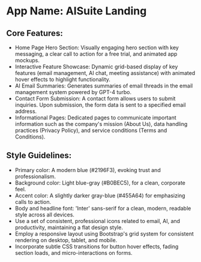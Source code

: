 # **App Name**: AISuite Landing

## Core Features:

- Home Page Hero Section: Visually engaging hero section with key messaging, a clear call to action for a free trial, and animated app mockups.
- Interactive Feature Showcase: Dynamic grid-based display of key features (email management, AI chat, meeting assistance) with animated hover effects to highlight functionality.
- AI Email Summaries: Generates summaries of email threads in the email management system powered by GPT-4 turbo.
- Contact Form Submission: A contact form allows users to submit inquiries. Upon submission, the form data is sent to a specified email address.
- Informational Pages: Dedicated pages to communicate important information such as the company's mission (About Us), data handling practices (Privacy Policy), and service conditions (Terms and Conditions).

## Style Guidelines:

- Primary color: A modern blue (#2196F3), evoking trust and professionalism.
- Background color: Light blue-gray (#B0BEC5), for a clean, corporate feel.
- Accent color: A slightly darker gray-blue (#455A64) for emphasizing calls to action.
- Body and headline font: 'Inter' sans-serif for a clean, modern, readable style across all devices.
- Use a set of consistent, professional icons related to email, AI, and productivity, maintaining a flat design style.
- Employ a responsive layout using Bootstrap's grid system for consistent rendering on desktop, tablet, and mobile.
- Incorporate subtle CSS transitions for button hover effects, fading section loads, and micro-interactions on forms.